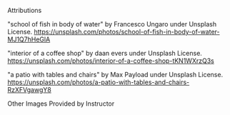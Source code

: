 Attributions

"school of fish in body of water" by Francesco Ungaro under Unsplash License. 
https://unsplash.com/photos/school-of-fish-in-body-of-water-MJ1Q7hHeGlA

"interior of a coffee shop" by daan evers under Unsplash License. 
https://unsplash.com/photos/interior-of-a-coffee-shop-tKN1WXrzQ3s

"a patio with tables and chairs" by Max Payload under Unsplash License. 
https://unsplash.com/photos/a-patio-with-tables-and-chairs-RzXFVgawgY8

Other Images Provided by Instructor
